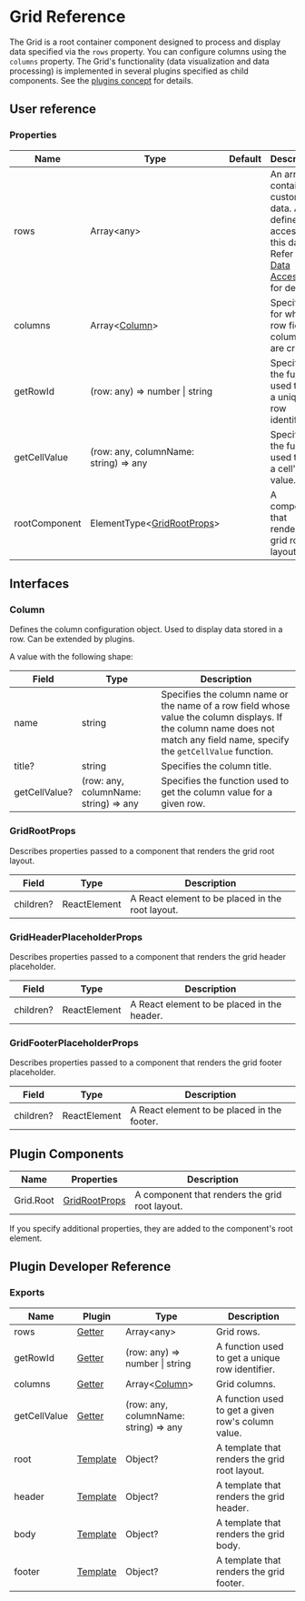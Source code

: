 # Grid Reference

The Grid is a root container component designed to process and display data specified via the `rows` property. You can configure columns using the `columns` property. The Grid's functionality (data visualization and data processing) is implemented in several plugins specified as child components. See the [plugins concept](../README.md#plugins-overview) for details.

## User reference

### Properties

Name | Type | Default | Description
-----|------|---------|------------
rows | Array&lt;any&gt; | | An array containing custom data. A user defines the access to this data. Refer to [Data Accessors](../guides/data-accessors.md) for details.
columns | Array&lt;[Column](#column)&gt; | | Specifies for which row fields columns are created.
getRowId | (row: any) => number &#124; string | | Specifies the function used to get a unique row identifier.
getCellValue | (row: any, columnName: string) => any | | Specifies the function used to get a cell's value.
rootComponent | ElementType&lt;[GridRootProps](#gridrootprops)&gt; | | A component that renders the grid root layout.

## Interfaces

### Column

Defines the column configuration object. Used to display data stored in a row. Can be extended by plugins.

A value with the following shape:

Field | Type | Description
------|------|------------
name | string | Specifies the column name or the name of a row field whose value the column displays. If the column name does not match any field name, specify the `getCellValue` function.
title? | string | Specifies the column title.
getCellValue? | (row: any, columnName: string) => any | Specifies the function used to get the column value for a given row.

### GridRootProps

Describes properties passed to a component that renders the grid root layout.

Field | Type | Description
------|------|------------
children? | ReactElement | A React element to be placed in the root layout.

### GridHeaderPlaceholderProps

Describes properties passed to a component that renders the grid header placeholder.

Field | Type | Description
------|------|------------
children? | ReactElement | A React element to be placed in the header.

### GridFooterPlaceholderProps

Describes properties passed to a component that renders the grid footer placeholder.

Field | Type | Description
------|------|------------
children? | ReactElement | A React element to be placed in the footer.

## Plugin Components

Name | Properties | Description
-----|------------|------------
Grid.Root | [GridRootProps](#gridrootprops) | A component that renders the grid root layout.

If you specify additional properties, they are added to the component's root element.

## Plugin Developer Reference

### Exports

Name | Plugin | Type | Description
-----|--------|------|------------
rows | [Getter](../../../dx-react-core/docs/reference/getter.md) | Array&lt;any&gt; | Grid rows.
getRowId | [Getter](../../../dx-react-core/docs/reference/getter.md) | (row: any) => number &#124; string | A function used to get a unique row identifier.
columns | [Getter](../../../dx-react-core/docs/reference/getter.md) | Array&lt;[Column](#column)&gt; | Grid columns.
getCellValue | [Getter](../../../dx-react-core/docs/reference/getter.md) | (row: any, columnName: string) => any | A function used to get a given row's column value.
root | [Template](../../../dx-react-core/docs/reference/template.md) | Object? | A template that renders the grid root layout.
header | [Template](../../../dx-react-core/docs/reference/template.md) | Object? | A template that renders the grid header.
body | [Template](../../../dx-react-core/docs/reference/template.md) | Object? | A template that renders the grid body.
footer | [Template](../../../dx-react-core/docs/reference/template.md) | Object? | A template that renders the grid footer.
